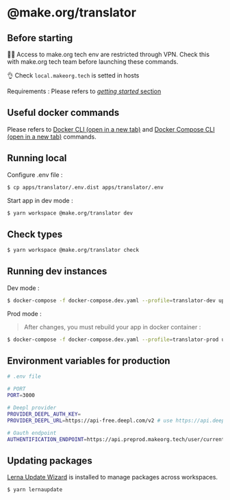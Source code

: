 # @make.org/translator 
## Before starting
:guardsman: Access to make.org tech env are restricted through VPN. Check this with make.org tech team before launching these commands.

:ok_hand: Check `local.makeorg.tech` is setted in hosts


Requirements :
Please refers to [*getting started* section](../../README.md#getting-started)

## Useful docker commands
Please refers to <a href="https://docs.docker.com/engine/reference/commandline/docker/" target="_blank">Docker CLI (open in a new tab)</a> and <a href="https://docs.docker.com/compose/reference/" target="_blank">Docker Compose CLI (open in a new tab)</a> commands.


## Running local

Configure .env file :
```bash
$ cp apps/translator/.env.dist apps/translator/.env
```

Start app in dev mode :

```bash
$ yarn workspace @make.org/translator dev
```

## Check types
```bash
$ yarn workspace @make.org/translator check
```

## Running dev instances

Dev mode :

```bash
$ docker-compose -f docker-compose.dev.yaml --profile=translator-dev up -d
```

Prod mode :
> After changes, you must rebuild your app in docker container :
```bash
$ docker-compose -f docker-compose.dev.yaml --profile=translator-prod up -d
```

## Environment variables for production

```bash
# .env file

# PORT
PORT=3000

# Deepl provider
PROVIDER_DEEPL_AUTH_KEY=
PROVIDER_DEEPL_URL=https://api-free.deepl.com/v2 # use https://api.deepl.com/v2 for non free

# Oauth endpoint
AUTHENTIFICATION_ENDPOINT=https://api.preprod.makeorg.tech/user/current 
```

## Updating packages
[Lerna Update Wizard](https://github.com/Anifacted/lerna-update-wizard) is installed to manage packages across workspaces.

```bash
$ yarn lernaupdate
```



